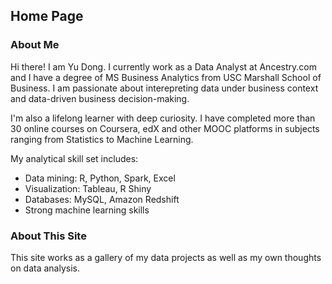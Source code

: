 ## Home Page

### About Me

Hi there! I am Yu Dong. I currently work as a Data Analyst at Ancestry.com and I have a degree of MS Business Analytics from USC Marshall School of Business. I am passionate about interepreting data under business context and data-driven business decision-making.

I'm also a lifelong learner with deep curiosity. I have completed more than 30 online courses on Coursera, edX and other MOOC platforms in subjects ranging from Statistics to Machine Learning.

My analytical skill set includes:
- Data mining: R, Python, Spark, Excel 
- Visualization: Tableau, R Shiny
- Databases: MySQL, Amazon Redshift
- Strong machine learning skills


### About This Site

This site works as a gallery of my data projects as well as my own thoughts on data analysis.


